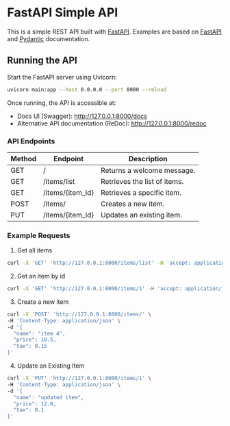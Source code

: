 # FastAPI Simple API

This is a simple REST API built with [FastAPI](https://fastapi.tiangolo.com/). Examples are based on [FastAPI](https://fastapi.tiangolo.com/) and [Pydantic](https://docs.pydantic.dev/) documentation.

## Running the API
Start the FastAPI server using Uvicorn:
```sh
uvicorn main:app --host 0.0.0.0 --port 8000 --reload
```
Once running, the API is accessible at:
* Docs UI (Swagger): http://127.0.0.1:8000/docs
* Alternative API documentation (ReDoc): http://127.0.0.1:8000/redoc

### API Endpoints
| Method | Endpoint | Description |
 ------- | -------- | ----------- |
| GET | / | Returns a welcome message. |
| GET | /items/list | Retrieves the list of items. |
| GET | /items/{item_id} | Retrieves a specific item. |
| POST | /items/ | Creates a new item. |
| PUT | /items/{item_id} | Updates an existing item. |

### Example Requests
1. Get all items
```sh
curl -X 'GET' 'http://127.0.0.1:8000/items/list' -H 'accept: application/json'
```
2. Get an item by id
```sh
curl -X 'GET' 'http://127.0.0.1:8000/items/1' -H 'accept: application/json'
```
3. Create a new item
```sh
curl -X 'POST' 'http://127.0.0.1:8000/items/' \
-H 'Content-Type: application/json' \
-d '{
  "name": "item 4",
  "price": 10.5,
  "tax": 0.15
}'
```
4. Update an Existing Item
```sh
curl -X 'PUT' 'http://127.0.0.1:8000/items/1' \
-H 'Content-Type: application/json' \
-d '{
  "name": "updated item",
  "price": 12.0,
  "tax": 0.1
}'
```
